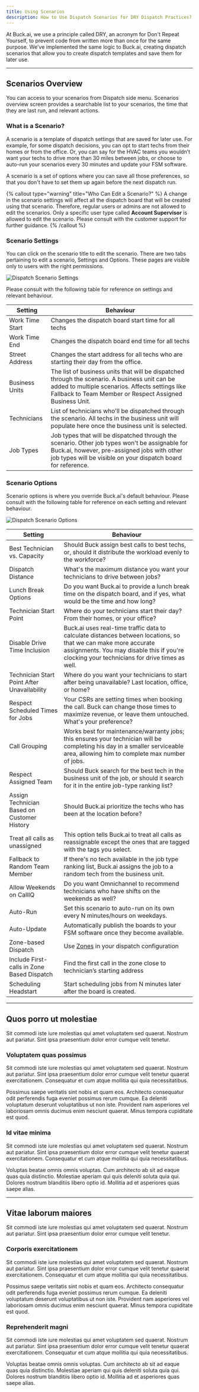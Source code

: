 ```yaml
---
title: Using Scenarios
description: How to Use Dispatch Scenarios for DRY Dispatch Practices?
---
```


At Buck.ai, we use a principle called DRY, an acronym for Don't Repeat Yourself, to prevent code from written more than once for the same purpose. We've implemented the same logic to Buck.ai, creating dispatch scenarios that allow you to create dispatch templates and save them for later use.

---

## Scenarios Overview

You can access to your scenarios from Dispatch side menu. Scenarios overview screen provides a searchable list to your scenarios, the time that they are last run, and relevant actions.

### What is a Scenario?

A scenario is a template of dispatch settings that are saved for later use. For example, for some dispatch decisions, you can opt to start techs from their homes or from the office. Or, you can say for the HVAC teams you wouldn't want your techs to drive more than 30 miles between jobs, or choose to auto-run your scenarios every 30 minutes and update your FSM software.

A scenario is a set of options where you can save all those preferences, so that you don't have to set them up again before the next dispatch run.

{% callout type="warning" title="Who Can Edit a Scenario?" %}
A change in the scenario settings will affect all the dispatch board that will be created using that scenario. Therefore, regular users or admins are not allowed to edit the scenarios. Only a specific user type called __Account Supervisor__ is allowed to edit the scenario. Please consult with the customer support for further guidance.
{% /callout %}

### Scenario Settings

You can click on the scenario title to edit the scenario. There are two tabs pertaining to edit a scenario, Settings and Options. These pages are visible only to users with the right permissions.

![Dispatch Scenario Settings](dispatch_scenario_settings.png)

Please consult with the following table for reference on settings and relevant behaviour.

| Setting   | Behaviour    |
|--------------- | --------------- |
| Work Time Start   | Changes the dispatch board start time for all techs   |
| Work Time End   | Changes the dispatch board end time for all techs   |
| Street Address | Changes the start address for all techs who are starting their day from the office. |
| Business Units | The list of business units that will be dispatched through the scenario. A business unit can be added to multiple scenarios. Affects settings like Fallback to Team Member or Respect Assigned Business Unit. |
| Technicians | List of technicians who'll be dispatched through the scenario. All techs in the business unit will populate here once the business unit is selected. |
| Job Types | Job types that will be dispatched through the scenario. Other job types won't be assignable for Buck.ai, however, pre-assigned jobs with other job types will be visible on your dispatch board for reference. |


### Scenario Options

Scenario options is where you override Buck.ai's default behaviour. Please consult with the following table for reference on each setting and relevant behaviour. 

![Dispatch Scenario Options](dispatch_scenario_options.png)


| Setting   | Behaviour    |
|--------------- | --------------- |
| Best Technician vs. Capacity | Should Buck assign best calls to best techs, or, should it distribute the workload evenly to the workforce? |
| Dispatch Distance | What's the maximum distance you want your technicians to drive between jobs? |
| Lunch Break Options | Do you want Buck.ai to provide a lunch break time on the dispatch board, and if yes, what would be the time and how long? |
| Technician Start Point | Where do your technicians start their day? From their homes, or your office? |
| Disable Drive Time Inclusion | Buck.ai uses real-time traffic data to calculate distances between locations, so that we can make more accurate assignments. You may disable this if you're clocking your technicians for drive times as well. |
| Technician Start Point After Unavailability | Where do you want your technicians to start after being unavailable? Last location, office, or home? |
| Respect Scheduled Times for Jobs | Your CSRs are setting times when booking the call. Buck can change those times to maximize revenue, or leave them untouched. What's your preference? |
| Call Grouping | Works best for maintenance/warranty jobs; this ensures your technician will be completing his day in a smaller serviceable area, allowing him to complete max number of jobs.|
| Respect Assigned Team | Should Buck search for the best tech in the business unit of the job, or should it search for it in the entire job-type ranking list? |
| Assign Technician Based on Customer History | Should Buck.ai prioritize the techs who has been at the location before? |
|Treat all calls as unassigned | This option tells Buck.ai to treat all calls as reassignable except the ones that are tagged with the tags you select. |
| Fallback to Random Team Member | If there's no tech available in the job type ranking list, Buck.ai assigns the job to a random tech from the business unit. |
| Allow Weekends on CallIQ | Do you want Omnichannel to recommend technicians who have shifts on the weekends as well? |
| Auto-Run | Set this scenario to auto-run on its own every N minutes/hours on weekdays. |
| Auto-Update | Automatically publish the boards to your FSM software once they become available. |
| Zone-based Dispatch | Use [Zones](/docs/dispatch/using_zones) in your dispatch configuration |
| Include First-calls in Zone Based Dispatch | Find the first call in the zone close to technician’s starting address |
| Scheduling Headstart | Start scheduling jobs from N minutes later after the board is created. |

---

## Quos porro ut molestiae

Sit commodi iste iure molestias qui amet voluptatem sed quaerat. Nostrum aut pariatur. Sint ipsa praesentium dolor error cumque velit tenetur.

### Voluptatem quas possimus

Sit commodi iste iure molestias qui amet voluptatem sed quaerat. Nostrum aut pariatur. Sint ipsa praesentium dolor error cumque velit tenetur quaerat exercitationem. Consequatur et cum atque mollitia qui quia necessitatibus.

Possimus saepe veritatis sint nobis et quam eos. Architecto consequatur odit perferendis fuga eveniet possimus rerum cumque. Ea deleniti voluptatum deserunt voluptatibus ut non iste. Provident nam asperiores vel laboriosam omnis ducimus enim nesciunt quaerat. Minus tempora cupiditate est quod.

### Id vitae minima

Sit commodi iste iure molestias qui amet voluptatem sed quaerat. Nostrum aut pariatur. Sint ipsa praesentium dolor error cumque velit tenetur quaerat exercitationem. Consequatur et cum atque mollitia qui quia necessitatibus.

Voluptas beatae omnis omnis voluptas. Cum architecto ab sit ad eaque quas quia distinctio. Molestiae aperiam qui quis deleniti soluta quia qui. Dolores nostrum blanditiis libero optio id. Mollitia ad et asperiores quas saepe alias.

---

## Vitae laborum maiores

Sit commodi iste iure molestias qui amet voluptatem sed quaerat. Nostrum aut pariatur. Sint ipsa praesentium dolor error cumque velit tenetur.

### Corporis exercitationem

Sit commodi iste iure molestias qui amet voluptatem sed quaerat. Nostrum aut pariatur. Sint ipsa praesentium dolor error cumque velit tenetur quaerat exercitationem. Consequatur et cum atque mollitia qui quia necessitatibus.

Possimus saepe veritatis sint nobis et quam eos. Architecto consequatur odit perferendis fuga eveniet possimus rerum cumque. Ea deleniti voluptatum deserunt voluptatibus ut non iste. Provident nam asperiores vel laboriosam omnis ducimus enim nesciunt quaerat. Minus tempora cupiditate est quod.

### Reprehenderit magni

Sit commodi iste iure molestias qui amet voluptatem sed quaerat. Nostrum aut pariatur. Sint ipsa praesentium dolor error cumque velit tenetur quaerat exercitationem. Consequatur et cum atque mollitia qui quia necessitatibus.

Voluptas beatae omnis omnis voluptas. Cum architecto ab sit ad eaque quas quia distinctio. Molestiae aperiam qui quis deleniti soluta quia qui. Dolores nostrum blanditiis libero optio id. Mollitia ad et asperiores quas saepe alias.

